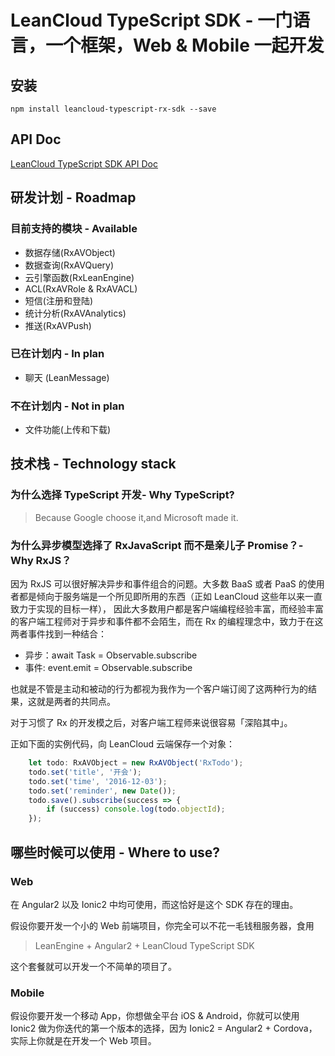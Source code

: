 # LeanCloud TypeScript SDK  - 一门语言，一个框架，Web & Mobile 一起开发


## 安装

```shell
npm install leancloud-typescript-rx-sdk --save
```

## API Doc

[LeanCloud TypeScript SDK API Doc](https://wujun4code.github.io/leancloud-typescript-rx-sdk/docs/gen/index.html)

## 研发计划 - Roadmap

### 目前支持的模块 - Available

- 数据存储(RxAVObject)
- 数据查询(RxAVQuery)
- 云引擎函数(RxLeanEngine)
- ACL(RxAVRole & RxAVACL)
- 短信(注册和登陆)
- 统计分析(RxAVAnalytics)
- 推送(RxAVPush)

### 已在计划内 - In plan
- 聊天 (LeanMessage)

### 不在计划内 - Not in plan
- 文件功能(上传和下载)

## 技术栈 - Technology stack
### 为什么选择 TypeScript 开发-  Why TypeScript?

> Because Google choose it,and Microsoft made it.

### 为什么异步模型选择了 RxJavaScript 而不是亲儿子 Promise？- Why RxJS？

因为 RxJS 可以很好解决异步和事件组合的问题。大多数 BaaS 或者 PaaS 的使用者都是倾向于服务端是一个所见即所用的东西（正如 LeanCloud 这些年以来一直致力于实现的目标一样），
因此大多数用户都是客户端编程经验丰富，而经验丰富的客户端工程师对于异步和事件都不会陌生，而在 Rx 的编程理念中，致力于在这两者事件找到一种结合：

- 异步：await Task  = Observable.subscribe
- 事件: event.emit  = Observable.subscribe

也就是不管是主动和被动的行为都视为我作为一个客户端订阅了这两种行为的结果，这就是两者的共同点。

对于习惯了 Rx 的开发模之后，对客户端工程师来说很容易「深陷其中」。

正如下面的实例代码，向 LeanCloud 云端保存一个对象：

```ts
    let todo: RxAVObject = new RxAVObject('RxTodo');
    todo.set('title', '开会');
    todo.set('time', '2016-12-03');
    todo.set('reminder', new Date());
    todo.save().subscribe(success => {
        if (success) console.log(todo.objectId);
    });
```

## 哪些时候可以使用  - Where to use?

### Web 
在 Angular2 以及 Ionic2 中均可使用，而这恰好是这个 SDK 存在的理由。

假设你要开发一个小的 Web 前端项目，你完全可以不花一毛钱租服务器，食用

> LeanEngine + Angular2 + LeanCloud TypeScript SDK

这个套餐就可以开发一个不简单的项目了。

### Mobile
假设你要开发一个移动 App，你想做全平台 iOS & Android，你就可以使用 Ionic2 做为你迭代的第一个版本的选择，因为 Ionic2 = Angular2 + Cordova，实际上你就是在开发一个 Web 项目。
